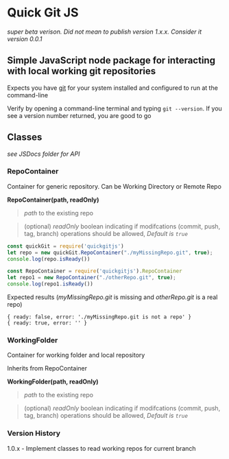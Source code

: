# Quick Git JS
*super beta verison. Did not mean to publish version 1.x.x. Consider it version 0.0.1*

## Simple JavaScript node package for interacting with local working git repositories



Expects you have [git](https://git-scm.com/downloads) for your system installed and configured to run at the command-line

Verify by opening a command-line terminal and typing ```git --version```. If you see a version number returned, you are good to go


## Classes

*see JSDocs folder for API*

### RepoContainer
Container for generic repository. Can be Working Directory or Remote Repo

**RepoContainer(path, readOnly)**
>*path* to the existing repo

>(optional) *readOnly* boolean indicating if modifcations (commit, push, tag, branch) operations should be allowed, *Default is ```true```*

``` javascript
const quickGit = require('quickgitjs')
let repo = new quickGit.RepoContainer("./myMissingRepo.git", true);
console.log(repo.isReady())

const RepoContainer = require('quickgitjs').RepoContainer
let repo1 = new RepoContainer("./otherRepo.git", true);
console.log(repo1.isReady())
```

Expected results (*myMissingRepo.git* is missing and *otherRepo.git* is a real repo)
```
{ ready: false, error: './myMissingRepo.git is not a repo' }
{ ready: true, error: '' }
```

### WorkingFolder
Container for working folder and local repository

Inherits from RepoContainer

**WorkingFolder(path, readOnly)**
>*path* to the existing repo

>(optional) *readOnly* boolean indicating if modifcations (commit, push, tag, branch) operations should be allowed, *Default is ```true```*

### Version History
1.0.x - Implement classes to read working repos for current branch